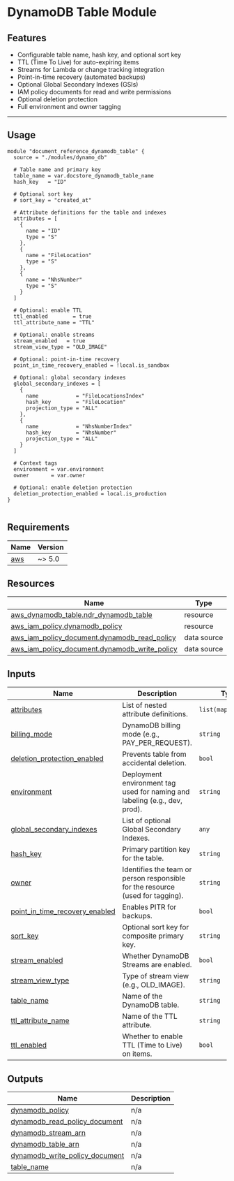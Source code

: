 # DynamoDB Table Module

## Features

- Configurable table name, hash key, and optional sort key
- TTL (Time To Live) for auto-expiring items
- Streams for Lambda or change tracking integration
- Point-in-time recovery (automated backups)
- Optional Global Secondary Indexes (GSIs)
- IAM policy documents for read and write permissions
- Optional deletion protection
- Full environment and owner tagging

---

## Usage

```hcl
module "document_reference_dynamodb_table" {
  source = "./modules/dynamo_db"

  # Table name and primary key
  table_name = var.docstore_dynamodb_table_name
  hash_key   = "ID"

  # Optional sort key
  # sort_key = "created_at"

  # Attribute definitions for the table and indexes
  attributes = [
    {
      name = "ID"
      type = "S"
    },
    {
      name = "FileLocation"
      type = "S"
    },
    {
      name = "NhsNumber"
      type = "S"
    }
  ]

  # Optional: enable TTL
  ttl_enabled        = true
  ttl_attribute_name = "TTL"

  # Optional: enable streams
  stream_enabled   = true
  stream_view_type = "OLD_IMAGE"

  # Optional: point-in-time recovery
  point_in_time_recovery_enabled = !local.is_sandbox

  # Optional: global secondary indexes
  global_secondary_indexes = [
    {
      name            = "FileLocationsIndex"
      hash_key        = "FileLocation"
      projection_type = "ALL"
    },
    {
      name            = "NhsNumberIndex"
      hash_key        = "NhsNumber"
      projection_type = "ALL"
    }
  ]

  # Context tags
  environment = var.environment
  owner       = var.owner

  # Optional: enable deletion protection
  deletion_protection_enabled = local.is_production
}


```

<!-- BEGIN_TF_DOCS -->
## Requirements

| Name | Version |
|------|---------|
| <a name="requirement_aws"></a> [aws](#requirement\_aws) | ~> 5.0 |
## Resources

| Name | Type |
|------|------|
| [aws_dynamodb_table.ndr_dynamodb_table](https://registry.terraform.io/providers/hashicorp/aws/latest/docs/resources/dynamodb_table) | resource |
| [aws_iam_policy.dynamodb_policy](https://registry.terraform.io/providers/hashicorp/aws/latest/docs/resources/iam_policy) | resource |
| [aws_iam_policy_document.dynamodb_read_policy](https://registry.terraform.io/providers/hashicorp/aws/latest/docs/data-sources/iam_policy_document) | data source |
| [aws_iam_policy_document.dynamodb_write_policy](https://registry.terraform.io/providers/hashicorp/aws/latest/docs/data-sources/iam_policy_document) | data source |
## Inputs

| Name | Description | Type | Default | Required |
|------|-------------|------|---------|:--------:|
| <a name="input_attributes"></a> [attributes](#input\_attributes) | List of nested attribute definitions. | `list(map(string))` | `[]` | no |
| <a name="input_billing_mode"></a> [billing\_mode](#input\_billing\_mode) | DynamoDB billing mode (e.g., PAY\_PER\_REQUEST). | `string` | `"PAY_PER_REQUEST"` | no |
| <a name="input_deletion_protection_enabled"></a> [deletion\_protection\_enabled](#input\_deletion\_protection\_enabled) | Prevents table from accidental deletion. | `bool` | `null` | no |
| <a name="input_environment"></a> [environment](#input\_environment) | Deployment environment tag used for naming and labeling (e.g., dev, prod). | `string` | n/a | yes |
| <a name="input_global_secondary_indexes"></a> [global\_secondary\_indexes](#input\_global\_secondary\_indexes) | List of optional Global Secondary Indexes. | `any` | `[]` | no |
| <a name="input_hash_key"></a> [hash\_key](#input\_hash\_key) | Primary partition key for the table. | `string` | `null` | no |
| <a name="input_owner"></a> [owner](#input\_owner) | Identifies the team or person responsible for the resource (used for tagging). | `string` | n/a | yes |
| <a name="input_point_in_time_recovery_enabled"></a> [point\_in\_time\_recovery\_enabled](#input\_point\_in\_time\_recovery\_enabled) | Enables PITR for backups. | `bool` | `false` | no |
| <a name="input_sort_key"></a> [sort\_key](#input\_sort\_key) | Optional sort key for composite primary key. | `string` | `null` | no |
| <a name="input_stream_enabled"></a> [stream\_enabled](#input\_stream\_enabled) | Whether DynamoDB Streams are enabled. | `bool` | `false` | no |
| <a name="input_stream_view_type"></a> [stream\_view\_type](#input\_stream\_view\_type) | Type of stream view (e.g., OLD\_IMAGE). | `string` | `"NEW_AND_OLD_IMAGES"` | no |
| <a name="input_table_name"></a> [table\_name](#input\_table\_name) | Name of the DynamoDB table. | `string` | `null` | no |
| <a name="input_ttl_attribute_name"></a> [ttl\_attribute\_name](#input\_ttl\_attribute\_name) | Name of the TTL attribute. | `string` | `""` | no |
| <a name="input_ttl_enabled"></a> [ttl\_enabled](#input\_ttl\_enabled) | Whether to enable TTL (Time to Live) on items. | `bool` | `false` | no |
## Outputs

| Name | Description |
|------|-------------|
| <a name="output_dynamodb_policy"></a> [dynamodb\_policy](#output\_dynamodb\_policy) | n/a |
| <a name="output_dynamodb_read_policy_document"></a> [dynamodb\_read\_policy\_document](#output\_dynamodb\_read\_policy\_document) | n/a |
| <a name="output_dynamodb_stream_arn"></a> [dynamodb\_stream\_arn](#output\_dynamodb\_stream\_arn) | n/a |
| <a name="output_dynamodb_table_arn"></a> [dynamodb\_table\_arn](#output\_dynamodb\_table\_arn) | n/a |
| <a name="output_dynamodb_write_policy_document"></a> [dynamodb\_write\_policy\_document](#output\_dynamodb\_write\_policy\_document) | n/a |
| <a name="output_table_name"></a> [table\_name](#output\_table\_name) | n/a |
<!-- END_TF_DOCS -->
